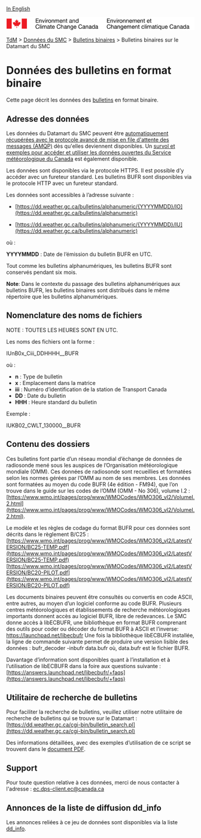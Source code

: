 [In English](readme_bulletinsbufr-datamart_en.md)

![ECCC logo](../../img_eccc-logo.png)

[TdM](../../readme_fr.md) > [Données du SMC](../readme_fr.md) > [Bulletins binaires](readme_bulletins_fr.md) > Bulletins binaires sur le Datamart du SMC

# Données des bulletins en format binaire

Cette page décrit les données des [bulletins](readme_bulletins_fr.md) en format binaire.

## Adresse des données 

Les données du Datamart du SMC peuvent être [automatiquement récupérées avec le protocole avancé de mise en file d'attente des messages (AMQP)](../../msc-datamart/amqp_fr.md) dès qu'elles deviennent disponibles. Un [survol et exemples pour accéder et utiliser les données ouvertes du Service météorologique du Canada](../../usage/readme_fr.md) est également disponible.

Les données sont disponibles via le protocole HTTPS. Il est possible d’y accéder avec un fureteur standard. 
Les bulletins BUFR sont disponibles via le  protocole HTTP avec un fureteur standard. 

Les données sont accessibles à l’adresse suivante :

* [https://dd.weather.gc.ca/bulletins/alphanumeric/{YYYYMMDD}/IO](https://dd.weather.gc.ca/bulletins/alphanumeric)

* [https://dd.weather.gc.ca/bulletins/alphanumeric/{YYYYMMDD}/IU](https://dd.weather.gc.ca/bulletins/alphanumeric)

où :

__YYYYMMDD__ : Date de l’émission du bulletin BUFR en UTC.

Tout comme les bulletins alphanumériques, les bulletins BUFR sont conservés pendant six mois.

__Note__: Dans le contexte du passage des bulletins alphanumériques aux bulletins BUFR, les bulletins binaires sont distribués dans le même répertoire que les bulletins alphanumériques.
	
## Nomenclature des noms de fichiers

NOTE : TOUTES LES HEURES SONT EN UTC.

Les noms des fichiers ont la forme :

IUnB0x_Ciii_DDHHHH__BUFR

où :

* __n__ : Type de bulletin 
* __x__ : Emplacement dans la matrice 
* __iii__ : Numéro d’identification de la station de Transport Canada
* __DD__ : Date du bulletin
* __HHH__ : Heure standard du bulletin

Exemple :

IUKB02_CWLT_130000__BUFR

## Contenu des dossiers

Ces bulletins font partie d’un réseau mondial d’échange de données de radiosonde mené sous les auspices de l’Organisation météorologique mondiale (OMM). 
Ces données de radiosonde sont recueillies et formatées selon les normes gérées par l’OMM au nom de ses membres. Les données sont formatées au moyen du 
code BUFR (4e édition - FM94), que l’on trouve dans le guide sur les codes de l’OMM (OMM - No 306), volume I.2 : [https://www.wmo.int/pages/prog/www/WMOCodes/WMO306_vI2/VolumeI.2.html](https://www.wmo.int/pages/prog/www/WMOCodes/WMO306_vI2/VolumeI.2.html).  

Le modèle et les règles de codage du format BUFR pour ces données sont décrits dans le règlement B/C25 : 
[https://www.wmo.int/pages/prog/www/WMOCodes/WMO306_vI2/LatestVERSION/BC25-TEMP.pdf](https://www.wmo.int/pages/prog/www/WMOCodes/WMO306_vI2/LatestVERSION/BC25-TEMP.pdf)
[https://www.wmo.int/pages/prog/www/WMOCodes/WMO306_vI2/LatestVERSION/BC20-PILOT.pdf](https://www.wmo.int/pages/prog/www/WMOCodes/WMO306_vI2/LatestVERSION/BC20-PILOT.pdf)

Les documents binaires peuvent être consultés ou convertis en code ASCII, entre autres, au moyen d’un logiciel conforme au code BUFR. Plusieurs centres 
météorologiques et établissements de recherche météorologiques importants donnent accès au logiciel BUFR, libre de redevances. 
Le SMC donne accès à libECBUFR, une bibliothèque en format BUFR comprenant des outils pour coder ou décoder du format BUFR à ASCII et l’inverse: 
https://launchpad.net/libecbufr
Une fois la bibliothèque libECBUFR installée, la ligne de commande suivante permet de produire une version lisible des données : 
bufr_decoder -inbufr data.bufr 
où, data.bufr est le fichier BUFR.

Davantage d’information sont disponibles  quant à l’installation et à l’utilisation de libECBUFR dans la foire aux questions suivante : 
[https://answers.launchpad.net/libecbufr/+faqs](https://answers.launchpad.net/libecbufr/+faqs)

## Utilitaire de recherche de bulletins

Pour faciliter la recherche de bulletins, veuillez utiliser notre utilitaire de recherche de bulletins qui se trouve sur le Datamart :
[https://dd.weather.gc.ca/cgi-bin/bulletin_search.pl](https://dd.weather.gc.ca/cgi-bin/bulletin_search.pl)

Des informations détaillées, avec des exemples d’utilisation de ce script se trouvent dans le [document PDF](https://collaboration.cmc.ec.gc.ca/cmc/cmos/public_doc/msc-data/bulletins/CMC_Bulletin_Search_Help_fr.pdf). 

## Support

Pour toute question relative à ces données, merci de nous contacter à l'adresse : [ec.dps-client.ec@canada.ca](mailto:ec.dps-client.ec@canada.ca)

## Annonces de la liste de diffusion dd_info 

Les annonces reliées à ce jeu de données sont disponibles via la liste [dd_info](https://lists.ec.gc.ca/cgi-bin/mailman/listinfo/dd_info).




























